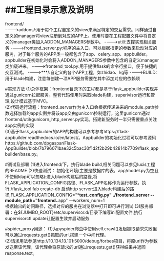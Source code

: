 ##工程目录示意及说明<br>
======

frontend/<br>
---->addons/:用于每个工程自定义的view来满足特定的交互需求。同样通过自定义的manager将view注册到对应的APP上。使用时要在工程配置文件中将自定义的manager类加入ADDON_MANAGERS参数中。
---->util/:支撑实现相关服务
---->frontend_server.py:程序的主入口，可以根据指定的参数来启动对应的服务，对于每个服务的APP类一般都包含了app、celery_app、appbuilder。appbuilder在初始化时会将入ADDON_MANAGERS参数中包含的自定义manager类加载进来。
---->frontend_tool.py:用于提供flask的命令行接口，便于快捷的交互测试。
---->***/:自定义的各个APP工程，如zhidao、kg等
---->BUILD:用于blade构建，注意每创建一项APP服务需要在其中添加对应的依赖项


#实现方法
(1)总体框架：frontend目录下的工程都是基于flask_appbuilder实现并通过gunicorn拉起服务。整套代码使用时采取blade构建，superivisor运行和管理,设计模式基于MVC。<br>
(2)代码运行流程：frontend_server作为主入口会根据传递进来的module_path参数选择加载的app实例并将该app交由gunicorn控制运行，这里gunicorn通过frontend/util/gunicorn_http_server.py实现。搭建新服务时一半只需要重点关注app实例的实现<br>
(3)基于flask_appbuilder的APP的构建可以参考参考https://flask-appbuilder.readthedocs.io/en/latest/。Appbuilder的初始化过程可以参考源码https://github.com/dpgaspar/Flask-AppBuilder/blob/7b796071bae32c5bac30f1d2f2b29b42814b7709/flask_appbuilder/base.py。

#调试及部署
(1)进入frontend/下，执行blade build,相关问题可以参见lucis工程的README
(2)快速测试：
    初始化环境(主要是数据库的表，app/model.py为空且不使用ldap可以忽略):进入blade构建后的路径,将FLASK_APPLICATION_CONFIG路径、FLASK_APP名称作为运行参数，执行./flask_tool fab create-db
    启动http
            server:进入blade构建后的路径,FLASK_APPLICATION_CONFIG="***test_config.py"
                                                                                     ./frontend_server                                                                                  --module_path="frontend.**.app"
                                                                                               --workers_num=1<br>
    根据输出的访问路径，选择对应的服务在浏览器中打开即可进行测试
(3)服务部署：在${JUMBO_ROOT}/etc/supervisor.d/目录下编写ini配置文件,执行supervisorctl update让配置生效并启动服务

    
#spider_proxy用途：
(1)为pyspider爬虫中使用self.crawl()发起抓取请求失败但可以通过requests.get()抓取的url,搭建一个中间代理。<br>
(2)请求用法参见http://10.134.13.101:5000/debug/forbes项目，将原url作为参数发送至该代理，该代理会将原请求的url通过requests.get()获得结果并返回response.text。<br>
